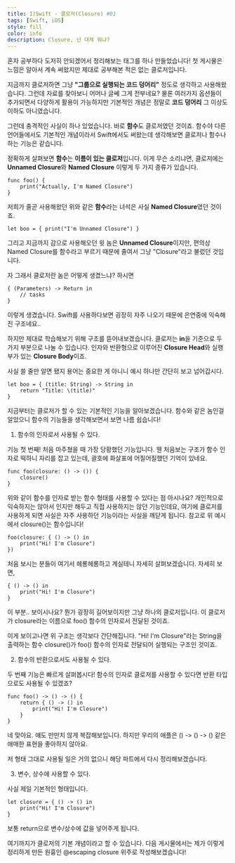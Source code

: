 ```yaml
---
title: 1)Swift - 클로저(Closure) #01
tags: [Swift, iOS]
style: fill
color: info
description: Closure, 넌 대체 뭐냐?
---
```


혼자 공부하다 도저히 안되겠어서 정리해보는 태그를 하나 만들었습니다!
첫 게시물은 느낌은 알아서 계속 써왔지만 제대로 공부해본 적은 없는 클로저입니다.

지금까지 클로저하면 그냥 **"그룹으로 실행되는 코드 덩어리"** 정도로 생각하고 사용해왔습니다.
그런데 자료를 찾아보니 어머나 글쎄 그게 전부네요?
물론 여러가지 옵션들이 추가되면서 다양하게 활용이 가능하지만 기본적인 개념은 정말로 **코드 덩어리** 그 이상도 이하도 아니였습니다.

그런데 충격적인 사실이 하나 있었습니다.
바로 **함수**도 클로저였던 것이죠.
함수야 다른 언어들에서도 기본적인 개념이라서 Swift에서도 써왔는데 생각해보면 클로저나 함수나 하는 기능은 같습니다.

정확하게 살펴보면 **함수**는 **이름이 있는 클로저**입니다.
이게 무슨 소리냐면, 클로저에는 **Unnamed Closure**와 **Named Closure** 이렇게 두 가지 종류가 있습니다.

~~~
func foo() {
    print("Actually, I'm Named Closure")
}
~~~
저희가 줄곧 사용해왔던 위와 같은 **함수**라는 녀석은 사실 **Named Closure**였던 것이죠. 

~~~
let boo = { print("I'm Unnamed Closure") }
~~~
그리고 지금까지 감으로 사용해오던 윗 놈은 **Unnamed Closure**이지만, 편의상 Named Closure를 함수라고 부르기 때문에 줄여서 그냥 "Closure"라고 불렀던 것입니다.

자 그래서 클로저란 놈은 어떻게 생겼느냐? 하시면
~~~
{ (Parameters) -> Return in
    // tasks
}
~~~
이렇게 생겼습니다. Swift를 사용하다보면 굉장히 자주 나오기 때문에 은연중에 익숙해진 구조네요..

하지만 제대로 학습해보기 위해 구조를 뜯어내보겠습니다. 클로저는 **in**을 기준으로 두 가지 부분으로 나눌 수 있습니다.
인자와 반환형으로 이루어진 **Closure Head**와 실행부가 있는 **Closure Body**이죠.

사실 쓸 줄만 알면 됐지 용어는 중요한 게 아니니 예시 하나만 간단히 보고 넘어갑시다.
~~~
let boo = { (title: String) -> String in 
    return "Title: \(title)"
}
~~~

지금부터는 클로저가 할 수 있는 기본적인 기능을 알아보겠습니다. 함수와 같은 놈인걸 알았으니 함수의 기능들을 생각해보면서 보면 나름 쉽습니다!

1. 함수의 인자로서 사용될 수 있다.

기능 첫 번째! 처음 마주쳤을 때 가장 당황했던 기능입니다. 웬 처음보는 구조가 함수 인자로 떡하니 자리를 잡고 있는데, 괄호에 화살표에 어질어질했던 기억이 있네요.
~~~
func foo(closure: () -> ()) {
    closure()
}
~~~
위와 같이 함수를 인자로 받는 함수 형태를 사용할 수 있다는 점 아시나요? 개인적으로 익숙하지는 않아서 인지만 해두고 직접 사용하지는 않던 기능인데요, 여기에 클로저를 사용하게 되면 사실은 자주 사용하던 기능이라는 사실을 깨닫게 됩니다. 참고로 위 예시에서 closure()는 함수입니다!
~~~
foo(closure: { () -> () in
    print("Hi! I'm Closure")
})
~~~
처음 보시는 분들이 여기서 헤롱헤롱하고 계실테니 자세히 살펴보겠습니다. 자세히 보면, 
~~~
{ () -> () in
    print("Hi! I'm Closure")
}
~~~
이 부분.. 보이시나요? 뭔가 굉장히 길어보이지만 그냥 하나의 클로저입니다. 이 클로저가 closure라는 이름으로 foo() 함수의 인자로서 전달된 것이죠.

이게 보이고나면 위 구조는 생각보다 간단해집니다. "Hi! I'm Closure"라는 String을 출력하는 함수 closure()가 foo() 함수의 인자로 전달되어 실행되는 구조인 것이죠.

2. 함수의 반환으로서도 사용될 수 있다.

두 번째 기능은 빠르게 살펴봅시다! 함수의 인자로 클로저를 사용할 수 있다면 반환 타입으로도 사용될 수 있겠죠?
~~~
func foo() -> () -> () {
    return { () -> () in
        print("Hi! I'm Closure")
    }
}
~~~
네 맞아요. 얘도 만만치 않게 복잡해보입니다. 하지만 우리의 애플은 () -> () -> () 같은 애매한 표현을 좋아하지 않아요.

저 형태 그대로 사용될 일은 거의 없으니 해당 파트에서 다시 정리해보겠습니다.

3. 변수, 상수에 사용할 수 있다.

사실 제일 기본적인 형태입니다.
~~~
let closure = { () -> () in
    print("Hi! I'm Closure")
}
~~~
보통 return으로 변수/상수에 값을 넣어주게 됩니다.

여기까지가 클로저의 기본 개념이라고 할 수 있습니다. 다음 게시물에서는 제가 이렇게 정리하게 만든 원흉인 @escaping closure 위주로 작성해보겠습니다!